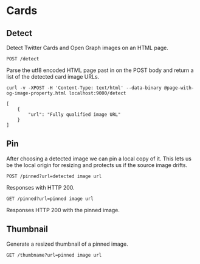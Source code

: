 # Cards

##  Detect

Detect Twitter Cards and Open Graph images on an HTML page.

```
POST /detect
```
Parse the utf8 encoded HTML page past in on the POST body and return a list of the detected card image URLs.

```
curl -v -XPOST -H 'Content-Type: text/html' --data-binary @page-with-og-image-property.html localhost:9000/detect
```

```
[
    {
        "url": "Fully qualified image URL"
    }
]
```


## Pin

After choosing a detected image we can pin a local copy of it.
This lets us be the local origin for resizing and protects us if the source image drifts.

```
POST /pinned?url=detected image url
```

Responses with HTTP 200.

```
GET /pinned?url=pinned image url
```

Responses HTTP 200 with the pinned image.



## Thumbnail

Generate a resized thumbnail of a pinned image.

```
GET /thumbname?url=pinned image url
```


